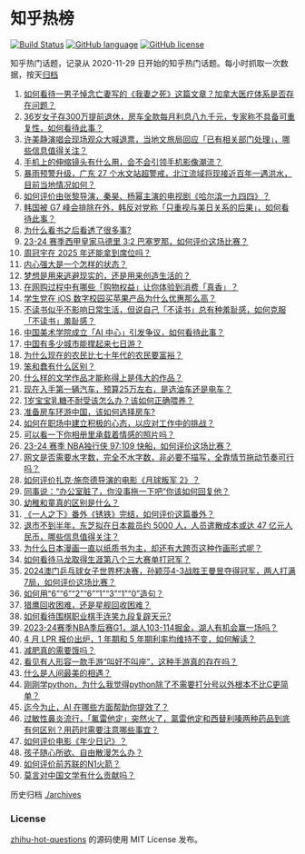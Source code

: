 # 知乎热榜
[![Build Status](https://github.com/ToWeLong/zhihu-hot-questions/workflows/CI/badge.svg)](https://github.com/ToWeLong/zhihu-hot-questions/actions)
[![GitHub language](https://img.shields.io/badge/language-golang-orange.svg)](https://golang.org/)
[![GitHub license](https://img.shields.io/github/license/ToWeLong/zhihu-hot-questions)](https://github.com/ToWeLong/zhihu-hot-questions/blob/main/LICENSE)

知乎热门话题，记录从 2020-11-29 日开始的知乎热门话题。每小时抓取一次数据，按天[归档](./archives)

<!-- BEGIN -->

1. [如何看待一男子悼念亡妻写的《我妻之死》这篇文章？加拿大医疗体系是否存在问题？](https://www.zhihu.com/question/653636283)
1. [36岁女子存300万提前退休，房车全款每月利息八九千元，专家称不具备可重复性，如何看待此事？](https://www.zhihu.com/question/653634390)
1. [许美静演唱会现场观众大喊退票，当地文旅局回应「已有相关部门处理」，哪些信息值得关注？](https://www.zhihu.com/question/653651513)
1. [手机上的伸缩镜头有什么用，会不会引领手机影像潮流？](https://www.zhihu.com/question/653411032)
1. [暴雨预警升级，广东 27 个水文站超警戒，北江流域将现接近百年一遇洪水，目前当地情况如何？](https://www.zhihu.com/question/653651534)
1. [如何评价由张黎导演，秦昊、杨幂主演的电视剧《哈尔滨一九四四》？](https://www.zhihu.com/question/653658740)
1. [韩国被 G7 峰会排除在外，韩反对党称「只重视与美日关系的后果」，如何看待此事？](https://www.zhihu.com/question/653717985)
1. [为什么看书之后看透了很多事?](https://www.zhihu.com/question/653654592)
1. [23-24 赛季西甲皇家马德里 3:2 巴塞罗那，如何评价这场比赛？](https://www.zhihu.com/question/653683569)
1. [周冠宇在 2025 年还能拿到席位吗？](https://www.zhihu.com/question/648490957)
1. [内心强大是一个怎样的状态？](https://www.zhihu.com/question/653633324)
1. [梦想是用来逃避现实的，还是用来创造生活的？](https://www.zhihu.com/question/653679772)
1. [在网购过程中有哪些「购物权益」让你体验到消费「真香」？](https://www.zhihu.com/question/653719578)
1. [学生党在 iOS 数字校园买苹果产品为什么优惠那么高？](https://www.zhihu.com/question/653657465)
1. [不读书似乎不影响日常生活，但说自己「不读书」总有种羞耻感，如何克服「不读书」羞耻感？](https://www.zhihu.com/question/653243911)
1. [中国美术学院成立「AI 中心」引发争议，如何看待此事？](https://www.zhihu.com/question/653048924)
1. [中国有多少城市能撑起来七日游？](https://www.zhihu.com/question/652919609)
1. [为什么现在的农民比七十年代的农民要富裕？](https://www.zhihu.com/question/653522799)
1. [笨和蠢有什么区别？](https://www.zhihu.com/question/650481017)
1. [什么样的文学作品才能称得上是伟大的作品？](https://www.zhihu.com/question/321669400)
1. [现在入手第一辆汽车，预算25万左右，是选油车还是电车？](https://www.zhihu.com/question/653471952)
1. [1岁宝宝乳糖不耐受该怎么办？该如何正确喂养？](https://www.zhihu.com/question/653630128)
1. [准备房车环游中国，该如何选择房车?](https://www.zhihu.com/question/627175195)
1. [如何在职场中建立积极的心态，以应对工作中的挑战？](https://www.zhihu.com/question/653627819)
1. [可以看一下你相册里承载着情感的照片吗？](https://www.zhihu.com/question/653466443)
1. [23-24 赛季 NBA独行侠 97:109 快船，如何评价这场比赛？](https://www.zhihu.com/question/653683836)
1. [网文是否需要水字数，完全不水字数，非必要不描写，全靠情节拖动节奏可行吗？](https://www.zhihu.com/question/585650412)
1. [如何评价扎克·施奈德导演的电影《月球叛军 2》？](https://www.zhihu.com/question/653544026)
1. [同事说：“办公室脏了，你没事拖一下吧”你该如何回复他？](https://www.zhihu.com/question/652881766)
1. [幼稚和童真的区别是什么？](https://www.zhihu.com/question/535581708)
1. [《一人之下》番外《锈铁》完结，如何评价这篇番外？](https://www.zhihu.com/question/653632910)
1. [退市不到半年，东芝拟在日本裁员约 5000 人，人员遣散成本或达 47 亿元人民币，哪些信息值得关注？](https://www.zhihu.com/question/653566470)
1. [为什么日本漫画一直以纸质书为主，却还有大跨页这种作画形式呢？](https://www.zhihu.com/question/649422278)
1. [如何看待马龙取得生涯第八个三大赛单打冠军？](https://www.zhihu.com/question/653673282)
1. [2024澳门乒乓球女子世界杯决赛，孙颖莎4-3战胜王曼昱夺得冠军，两人打满7局，如何评价这场比赛？](https://www.zhihu.com/question/653667766)
1. [如何用“6”“6”“2”“6”“1”“3”“1”“0”造句？](https://www.zhihu.com/question/653309725)
1. [猎鹰回收困难，还是星舰回收困难？](https://www.zhihu.com/question/653355091)
1. [如何看待围棋职业棋手连笑九段复辟天元?](https://www.zhihu.com/question/653309965)
1. [2023-24赛季NBA季后赛G1，湖人103-114掘金，湖人有机会赢一场吗？](https://www.zhihu.com/question/653632275)
1. [4 月 LPR 报价出炉，1 年期和 5 年期利率均维持不变，如何解读？](https://www.zhihu.com/question/653718865)
1. [减肥真的需要饿吗？](https://www.zhihu.com/question/647575142)
1. [看见有人形容一款手游“叫好不叫座”，这种手游真的存在吗？](https://www.zhihu.com/question/653523537)
1. [什么是人间最美的相遇？](https://www.zhihu.com/question/653597571)
1. [刚刚学python，为什么我觉得python除了不需要打分号以外根本不比C更简单？](https://www.zhihu.com/question/653538273)
1. [迄今为止，AI 在哪些方面帮助你提效了？](https://www.zhihu.com/question/653107399)
1. [过敏性鼻炎流行，「氟雷他定」突然火了，氯雷他定和西替利嗪两种药品到底有何区别？用药时需要注意哪些事宜？](https://www.zhihu.com/question/653300257)
1. [如何评价电影《年少日记》？](https://www.zhihu.com/question/653344355)
1. [孩子随心所欲、自由散漫怎么办？](https://www.zhihu.com/question/653633806)
1. [如何评价前苏联的N1火箭？](https://www.zhihu.com/question/25869462)
1. [莫言对中国文学有什么贡献吗？](https://www.zhihu.com/question/653570300)

<!-- END -->

历史归档 [./archives](./archives)


### License
[zhihu-hot-questions](https://github.com/towelong/zhihu-hot-questions) 的源码使用 MIT License 发布。